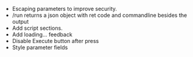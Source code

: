- Escaping parameters to improve security.
- /run returns a json object with ret code and commandline besides the output
- Add script sections.
- Add loading... feedback
- Disable Execute button after press
- Style parameter fields
